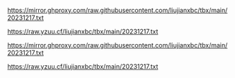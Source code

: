 https://mirror.ghproxy.com/raw.githubusercontent.com/liujianxbc/tbx/main/20231217.txt

https://raw.yzuu.cf/liujianxbc/tbx/main/20231217.txt

https://mirror.ghproxy.com/raw.githubusercontent.com/liujianxbc/tbx/main/20231217.txt

https://raw.yzuu.cf/liujianxbc/tbx/main/20231217.txt
